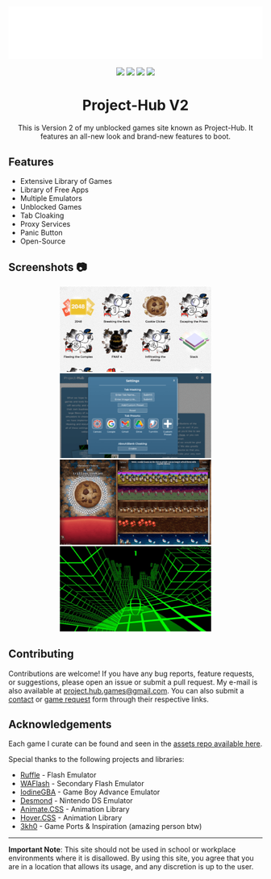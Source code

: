 <!-- Project Logo -->
<p align="center">
  <img src="img/readme/logo.png" alt="Project-Hub Logo">
</p>

<!-- Badges -->
<p align="center">
  <a href="https://opensource.org/licenses/"><img src="https://img.shields.io/badge/License-GPL%20v3-yellow.svg?style=for-the-badge&logo=appveyor"></a>
  <a href="https://github.com/IamChristian/v2/network/members"><img src="https://img.shields.io/github/forks/IamChristian/v2?style=for-the-badge&logo=github"></a>
  <img src="https://img.shields.io/github/last-commit/IamChristian/v2?logo=git&style=for-the-badge">
  <img src="https://img.shields.io/maintenance/yes/2024?style=for-the-badge">
</p>

<!-- Project Description -->
<h1 align="center">Project-Hub V2</h1>
<p align="center">This is Version 2 of my unblocked games site known as Project-Hub. It features an all-new look and brand-new features to boot.</p>

## Features
- Extensive Library of Games
- Library of Free Apps
- Multiple Emulators
- Unblocked Games
- Tab Cloaking
- Proxy Services
- Panic Button
- Open-Source

<!-- Screenshots -->
## Screenshots 📷
<div align="center">
  <img src="img/readme/games.png" alt="Games Page" width="300">
  <img src="img/readme/settings.png" alt="Settings Menu" width="300">
</div>
<div align="center">
  <img src="img/readme/cookieclicker.png" alt="Cookie Clicker" width="300">
  <img src="img/readme/slope.png" alt="Slope" width="300">
</div>

<!-- Contributions -->
## Contributing
Contributions are welcome! If you have any bug reports, feature requests, or suggestions, please open an issue or submit a pull request. My e-mail is also available at [project.hub.games@gmail.com](https://mail.google.com/mail/u/1/?view=cm&fs=1&to=project.hub.games@gmail.com&tf=1).
You can also submit a [contact](https://forms.gle/xeeYJHio4kYfChm18) or [game request](https://forms.gle/3E58KvuY45vdWi6n9) form through their respective links.

## Acknowledgements
Each game I curate can be found and seen in the [assets repo available here]().

Special thanks to the following projects and libraries:
- [Ruffle](https://ruffle.rs) - Flash Emulator
- [WAFlash](https://github.com/vidkidz/waflash) - Secondary Flash Emulator
- [IodineGBA](https://github.com/taisel/IodineGBA) - Game Boy Advance Emulator
- [Desmond](https://github.com/js-emulators/desmond) - Nintendo DS Emulator
- [Animate.CSS](https://github.com/animate-css/animate.css) - Animation Library
- [Hover.CSS](https://github.com/IanLunn/Hover) - Animation Library
- [3kh0](https://github.com/3kh0) - Game Ports & Inspiration (amazing person btw)

---

<!-- Disclaimer -->
**Important Note**: This site should not be used in school or workplace environments where it is disallowed. By using this site, you agree that you are in a location that allows its usage, and any discretion is up to the user.
